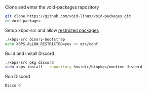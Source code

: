 Clone and enter the void-packages repository
```bash
git clone https://github.com/void-linux/void-packages.git
cd void-packages
```

Setup xbps-src and allow [restricted packages](https://docs.voidlinux.org/xbps/repositories/restricted.html#restricted-packages)
```bash
./xbps-src binary-bootstrap
echo XBPS_ALLOW_RESTRICTED=yes >> etc/conf
```

Build and install Discord
```bash
./xbps-src pkg discord
sudo xbps-install --repository hostdir/binpkgs/nonfree discord
```

Run Discord
```bash
Discord
```

